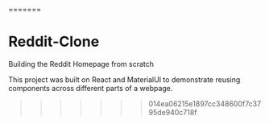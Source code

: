 =======
# Reddit-Clone
Building the Reddit Homepage from scratch 

This project was built on React and MaterialUI to demonstrate reusing components across different parts of a webpage.
>>>>>>> 014ea06215e1897cc348600f7c3795de940c718f
